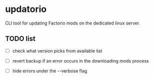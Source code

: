# updatorio

CLI tool for updating Factorio mods on the dedicated linux server.

## TODO list
- [ ] check what version picks from available list
- [ ] revert backup if an error occurs in the downloading mods process
- [ ] hide errors under the --verbose flag

